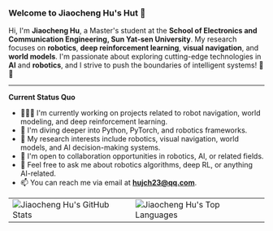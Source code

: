 ### Welcome to Jiaocheng Hu's Hut 👋  

Hi, I'm **Jiaocheng Hu**, a Master's student at the **School of Electronics and Communication Engineering, Sun Yat-sen University**. My research focuses on **robotics**, **deep reinforcement learning**, **visual navigation**, and **world models**. I'm passionate about exploring cutting-edge technologies in **AI** and **robotics**, and I strive to push the boundaries of intelligent systems! 🤖✨  

---  

**Current Status Quo**  

- 👨🏻‍💻 I'm currently working on projects related to robot navigation, world modeling, and deep reinforcement learning.  
- 🌱 I'm diving deeper into Python, PyTorch, and robotics frameworks.  
- 🤔 My research interests include robotics, visual navigation, world models, and AI decision-making systems.  
- 💼 I'm open to collaboration opportunities in robotics, AI, or related fields.  
- 💬 Feel free to ask me about robotics algorithms, deep RL, or anything AI-related.  
- 📫 You can reach me via email at **hujch23@qq.com**.  


<table>  
  <tr>  
    <td>  
      <img src="https://github-readme-stats.vercel.app/api?username=hujch23&show_icons=true&hide_border=true" alt="Jiaocheng Hu's GitHub Stats" />  
    </td>  
    <td>  
      <img src="https://github-readme-stats.vercel.app/api/top-langs/?username=hujch23&layout=compact&hide_border=true" alt="Jiaocheng Hu's Top Languages" />  
    </td>  
  </tr>  
</table>  


